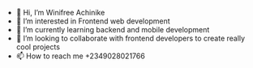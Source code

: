 - 👋 Hi, I’m Winifree Achinike
- 👀 I’m interested in Frontend web development
- 🌱 I’m currently learning backend and mobile development
- 💞️ I’m looking to collaborate with frontend developers to create really cool projects
- 📫 How to reach me +2349028021766

<!---
somaga1/somaga1 is a ✨ special ✨ repository because its `README.md` (this file) appears on your GitHub profile.
You can click the Preview link to take a look at your changes.
--->
